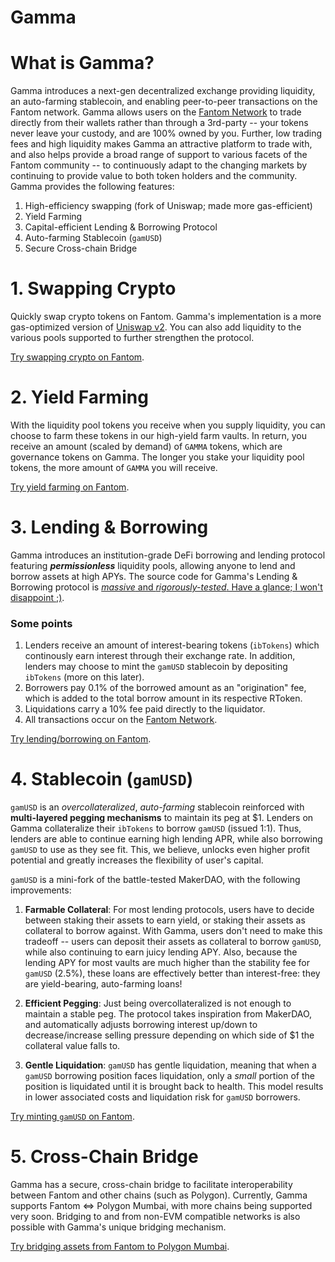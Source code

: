 # Gamma

# What is Gamma?

Gamma introduces a next-gen decentralized exchange providing liquidity, an auto-farming stablecoin, and enabling peer-to-peer transactions on the Fantom network. 
Gamma allows users on the [Fantom Network](https://fantom.foundation/) to trade directly from their wallets rather than through a 3rd-party -- your tokens never leave your custody, and are 100% owned by you. Further, low trading fees and high liquidity makes Gamma an attractive platform to trade with, and also helps provide a broad range of support to various facets of the Fantom community -- to continuously adapt to the changing markets by continuing to provide value to both token holders and the community. Gamma provides the following features:

1. High-efficiency swapping (fork of Uniswap; made more gas-efficient)
2. Yield Farming
3. Capital-efficient Lending & Borrowing Protocol
4. Auto-farming Stablecoin (`gamUSD`)
5. Secure Cross-chain Bridge



# 1. Swapping Crypto

Quickly swap crypto tokens on Fantom. Gamma's implementation is a more gas-optimized version of [Uniswap v2](https://uniswap.org/blog/uniswap-v2). You can also add liquidity to the various pools supported to further strengthen the protocol. 


[Try swapping crypto on Fantom](https://gamma-fantom.vercel.app/).



# 2. Yield Farming

With the liquidity pool tokens you receive when you supply liquidity, you can choose to farm these tokens in our high-yield farm vaults. In return, you receive an amount (scaled by demand) of `GAMMA` tokens, which are governance tokens on Gamma. The longer you stake your liquidity pool tokens, the more amount of `GAMMA` you will receive.


[Try yield farming on Fantom](https://gamma-fantom.vercel.app/farm).



# 3. Lending & Borrowing

Gamma introduces an institution-grade DeFi borrowing and lending protocol featuring ***permissionless*** liquidity pools, allowing anyone to lend and borrow assets at high APYs. The source code for Gamma's Lending & Borrowing protocol is [*massive* and *rigorously-tested*. Have a glance; I won't disappoint ;)](https://github.com/lugadaug/gamma/blob/dev/contracts/contracts/vaults/GammaVault.sol).


### Some points

1. Lenders receive an amount of interest-bearing tokens (`ibTokens`) which continously earn interest through their exchange rate. In addition, lenders may choose to mint the `gamUSD` stablecoin by depositing `ibTokens` (more on this later).
1. Borrowers pay 0.1% of the borrowed amount as an "origination" fee, which is added to the total borrow amount in its respective RToken.
2. Liquidations carry a 10% fee paid directly to the liquidator.
3. All transactions occur on the [Fantom Network](https://fantom.foundation/).


[Try lending/borrowing on Fantom](https://gamma-fantom.vercel.app/lend).


# 4. Stablecoin (`gamUSD`)

`gamUSD` is an *overcollateralized*, *auto-farming* stablecoin reinforced with **multi-layered pegging mechanisms** to maintain its peg at $1. Lenders on Gamma collateralize their `ibTokens` to borrow `gamUSD` (issued 1:1). Thus, lenders are able to continue earning high lending APR, while also borrowing `gamUSD` to use as they see fit. This, we believe, unlocks even higher profit potential and greatly increases the flexibility of user's capital. 

`gamUSD` is a mini-fork of the battle-tested MakerDAO, with the following improvements:

1. **Farmable Collateral**: For most lending protocols, users have to decide between staking their assets to earn yield, or staking their assets as collateral to borrow against. With Gamma, users don't need to make this tradeoff -- users can deposit their assets as collateral to borrow `gamUSD`, while also continuing to earn juicy lending APY. Also, because the lending APY for most vaults are much higher than the stability fee for `gamUSD` (2.5%), these loans are effectively better than interest-free: they are yield-bearing, auto-farming loans!

2. **Efficient Pegging**: Just being overcollateralized is not enough to maintain a stable peg. The protocol takes inspiration from MakerDAO, and automatically adjusts borrowing interest up/down to decrease/increase selling pressure depending on which side of $1 the collateral value falls to.

3. **Gentle Liquidation**: `gamUSD` has gentle liquidation, meaning that when a `gamUSD` borrowing position faces liquidation, only a *small* portion of the position is liquidated until it is brought back to health. This model results in lower associated costs and liquidation risk for `gamUSD` borrowers.

[Try minting `gamUSD` on Fantom](https://gamma-fantom.vercel.app/stablecoin).


# 5. Cross-Chain Bridge

Gamma has a secure, cross-chain bridge to facilitate interoperability between Fantom and other chains (such as Polygon). Currently, Gamma supports Fantom <=> Polygon Mumbai, with more chains being supported very soon. Bridging to and from non-EVM compatible networks is also possible with Gamma's unique bridging mechanism.

[Try bridging assets from Fantom to Polygon Mumbai](https://gamma-fantom.vercel.app/bridge).